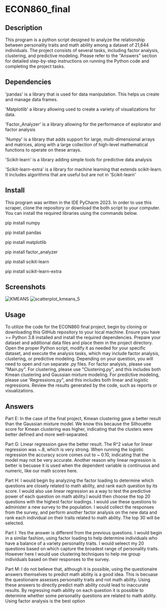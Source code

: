 # ECON860_final

## Description
This program is a python script designed to analyze the relationship between personality traits and math ability among a dataset of 21,644 individuals. The project consists of several tasks, including factor analysis, clustering, and predictive modeling. Please refer to the "Answers" section for detailed step-by-step instructions on running the Python code and completing the project tasks.

## Dependencies 
'pandas' is a library that is used for data manipulation. This helps us create and manage data frames. 

'Matplotlib' a library allowing used to create a variety of visualizations for data.

'Factor_Analyzer' is a library allowing for the performance of explorator and factor analysis 

'Numpy' is a library that adds support for large, multi-dimensional arrays and matrices, along with a large collection of high-level mathematical functions to operate on these arrays.

'Scikit-learn' is a library adding simple tools for predictive data analysis 

'Scikit-learn-extra'  is a library for machine learning that extends scikit-learn. It includes algorithms that are useful but are not in 'Scikit-learn'

## Install
This program was written in the IDE PyCharm 2023. In order to use this scraper, clone the repository or download the both script to your computer. You can install the required libraries using the commands below. 

pip install numpy

pip install pandas

pip install matplotlib

pip install factor_analyzer

pip install scikit-learn

pip install scikit-learn-extra

## Screenshots
![KMEANS ](https://github.com/XJrain/ECON860_final/assets/143531877/b34efd0c-91e0-46a0-8b19-d37b31a5e215)
![scatterplot_kmeans_5](https://github.com/XJrain/ECON860_final/assets/143531877/5f79b95e-30a2-4bc3-a6c5-dcf9ada3f6df)

## Usage
To utilize the code for the ECON860 final project, begin by cloning or downloading this GitHub repository to your local machine. Ensure you have >= Python 3.8 installed and install the required dependencies. Prepare your dataset and additional data files and place them in the project directory. Open the proper Python script, modify it as needed for your specific dataset, and execute the analysis tasks, which may include factor analysis, clustering, or predictive modeling. Depending on your question, you will need to open and run separate .py files. For factor analysis, please use "Main.py". For clustering, please use "Clustering.py", and this includes both Kmean clustering and Gaussian mixture modeling. For predictive modeling, please use 'Regressions.py", and this includes both linear and logistic regressions.  Review the results generated by the code, such as reports or visualizations. 

## Answers
Part E: In the case of the final project, Kmean clustering gave a better result than the Gaussian mixture model. We know this because the Silhouette score for Kmean clustering was higher, indicating that the clusters were better defined and more well-separated. 

Part G: Linear regression gave the better result. The R^2 value for linear regression was ~.8, which is very strong. When running the logistic regression the accuracy score comes out to ~ 0.10, indicating that the model may not be very accurate. Another reason why linear regression is better is becuase it is used when the dependent variable is continuous and numeric, like our math scores here. 

Part H: I would begin by analyzing the factor loading to determine which questions are closely related to math ability, and rank each question by its score. I would also use linear regression as a way to test the predictive power of each question on math ability.I would then choose the top 20 questions with the highest factor loadings. I would use these questions to administer a new survey to the population. I would collect the responses from the survey, and perform another factor analysis on the new data and rank each individual on their traits related to math ability. The top 30 will be selected.  

Part I: Yes the answer is different from the previous questions. I would begin in a  similar fashion, using factor loading to help determine individuals who have a balance of a variety personality traits. I would seleect my 20 questions based on which capture the broadest range of personality traits. However here I would use clustering techniques to help me group individuals based on their responses to the survey. 

Part M: I do not believe that, although it is possible, using the questionaire answers themselves to predict math ability is a good idea. This is becuase the questionaire assesses personality traits and not math ability. Using these answers to directly predict math ability could lead to inaccurate results. By regressing math ability on each question it is possible to determine whether some personality questions are related to math ability. Using factor analysis is the best option
